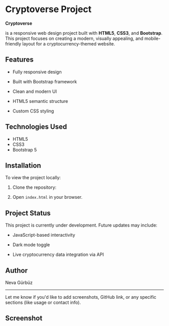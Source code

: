 # Cryptoverse Project

**Cryptoverse**

is a responsive web design project built with **HTML5**, **CSS3**, and **Bootstrap**. This project focuses on creating a modern, visually appealing, and mobile-friendly layout for a cryptocurrency-themed website.

## Features

- Fully responsive design

- Built with Bootstrap framework

- Clean and modern UI

- HTML5 semantic structure

- Custom CSS styling

## Technologies Used

- HTML5
- CSS3
- Bootstrap 5

## Installation

To view the project locally:

1. Clone the repository:

2. Open `index.html` in your browser.

## Project Status

This project is currently under development. Future updates may include:

- JavaScript-based interactivity

- Dark mode toggle

- Live cryptocurrency data integration via API

## Author

Neva Gürbüz

---

Let me know if you'd like to add screenshots, GitHub link, or any specific sections (like usage or contact info).

## Screenshot

[](Animation.gif)

